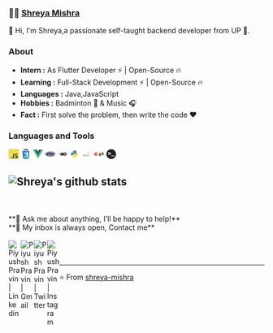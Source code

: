 ###  :woman_technologist:  [Shreya Mishra](https://shreya-mishra.github.io)

👋 Hi, I'm Shreya,a passionate self-taught backend developer from UP 🚀. 


### About

-  **Intern :** As Flutter Developer  :zap: | Open-Source :fire:    
-  **Learning :** Full-Stack Development :zap: | Open-Source :fire:    
-  **Languages :** Java,JavaScript
-  **Hobbies :** Badminton :badminton: & Music :headphones:
-  **Fact :** First solve the problem, then write the code :heart:


### Languages and Tools

<code><img height="20" src="https://raw.githubusercontent.com/github/explore/80688e429a7d4ef2fca1e82350fe8e3517d3494d/topics/javascript/javascript.png"></code>
<code><img height="20" src="https://raw.githubusercontent.com/github/explore/80688e429a7d4ef2fca1e82350fe8e3517d3494d/topics/css/css.png"></code>
<code><img height="20" src="https://raw.githubusercontent.com/github/explore/80688e429a7d4ef2fca1e82350fe8e3517d3494d/topics/vue/vue.png"></code>
<code><img height="20" src="https://raw.githubusercontent.com/github/explore/80688e429a7d4ef2fca1e82350fe8e3517d3494d/topics/php/php.png"></code>
<code><img height="20" src="https://raw.githubusercontent.com/github/explore/80688e429a7d4ef2fca1e82350fe8e3517d3494d/topics/go/go.png"></code>
<code><img height="20" src="https://raw.githubusercontent.com/github/explore/80688e429a7d4ef2fca1e82350fe8e3517d3494d/topics/python/python.png"></code>
<code><img height="20" src="https://raw.githubusercontent.com/github/explore/80688e429a7d4ef2fca1e82350fe8e3517d3494d/topics/mysql/mysql.png"></code>
<code><img height="20" src="https://raw.githubusercontent.com/github/explore/80688e429a7d4ef2fca1e82350fe8e3517d3494d/topics/git/git.png"></code>
<code><img height="20" src="https://raw.githubusercontent.com/github/explore/80688e429a7d4ef2fca1e82350fe8e3517d3494d/topics/terminal/terminal.png"></code>



![Shreya's github stats](https://github-readme-stats.vercel.app/api?username=shreya-mishra&show_icons=true)
---------------------------------------------------------------------------------------------------------------------------------------------------------------------------------

<br>
<br>
**💬 Ask me about anything, I'll be happy to help!** <br>
**💬 My inbox is always open, Contact me**
<br>
<br> 
  <a href="https://in.linkedin.com/in/piyushp7pravin">
   <img align="left" alt="Piyush Pravin | Linkedin" width="24px" src="https://github.com/piyushP7pravin/piyushP7pravin/blob/master/Linkedin.svg" />
  </a>
  <a href="mailto:piyushpravin1998@gmail.com">
    <img align="left" alt="Piyush Pravin | Gmail" width="26px" src="https://github.com/piyushP7pravin/piyushP7pravin/blob/master/Gmail.svg" />
  </a>
  <a href="https://twitter.com/PiyushP7pravin">
    <img align="left" alt="Piyush Pravin | Twitter" width="26px" src="https://github.com/piyushP7pravin/piyushP7pravin/blob/master/Twitter.svg" />
  </a>
  <a href="https://www.instagram.com/piyushp7pravin/">
    <img align="left" alt="Piyush Pravin | Instagram" width="24px" src="https://github.com/piyushP7pravin/piyushP7pravin/blob/master/Instagram.svg" />
  </a>
<br>
<br>


---
⭐️ From [shreya-mishra](https://github.com/shreya-mishra)
